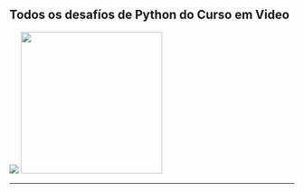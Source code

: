 ## Todos os desafíos de Python do Curso em Video
<img src="https://www.cursoemvideo.com/wp-content/uploads/2019/08/cursoemvideo-logo.png" style="display: inline">
<img src="https://cdn.iconscout.com/icon/free/png-256/python-3521655-2945099.png" width="250px" height="250px" style="display: inline" >
<hr>

